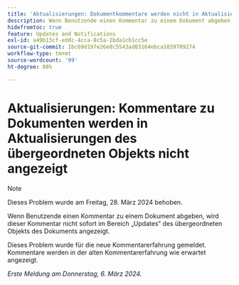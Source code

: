```yaml
---
title: 'Aktualisierungen: Dokumentkommentare werden nicht in Aktualisierungen des übergeordneten Objekts angezeigt.'
description: Wenn Benutzende einen Kommentar zu einem Dokument abgeben, wird dieser Kommentar nicht sofort im Bereich „Updates“ des übergeordneten Objekts des Dokuments angezeigt.
hidefromtoc: true
feature: Updates and Notifications
exl-id: a49b13cf-eddc-4cca-8c5a-2bda1cb1cc5e
source-git-commit: 1bc69d197e26e8c5543ad03164ebca1839789274
workflow-type: tm+mt
source-wordcount: '99'
ht-degree: 88%

---
```


# Aktualisierungen: Kommentare zu Dokumenten werden in Aktualisierungen des übergeordneten Objekts nicht angezeigt

>[!NOTE]
>
>Dieses Problem wurde am Freitag, 28. März 2024 behoben.

<!--WF, WFP-->

Wenn Benutzende einen Kommentar zu einem Dokument abgeben, wird dieser Kommentar nicht sofort im Bereich „Updates“ des übergeordneten Objekts des Dokuments angezeigt.

Dieses Problem wurde für die neue Kommentarerfahrung gemeldet. Kommentare werden in der alten Kommentarerfahrung wie erwartet angezeigt.

_Erste Meldung am Donnerstag, 6. März 2024._
